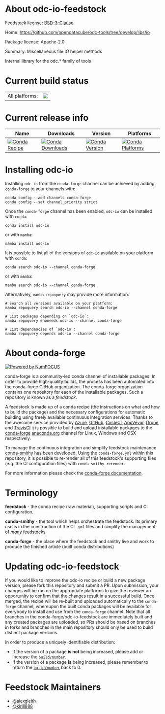 About odc-io-feedstock
======================

Feedstock license: [BSD-3-Clause](https://github.com/conda-forge/odc-io-feedstock/blob/main/LICENSE.txt)

Home: https://github.com/opendatacube/odc-tools/tree/develop/libs/io

Package license: Apache-2.0

Summary: Miscellaneous file IO helper methods

Internal library for the odc.* family of tools


Current build status
====================


<table><tr><td>All platforms:</td>
    <td>
      <a href="https://dev.azure.com/conda-forge/feedstock-builds/_build/latest?definitionId=14135&branchName=main">
        <img src="https://dev.azure.com/conda-forge/feedstock-builds/_apis/build/status/odc-io-feedstock?branchName=main">
      </a>
    </td>
  </tr>
</table>

Current release info
====================

| Name | Downloads | Version | Platforms |
| --- | --- | --- | --- |
| [![Conda Recipe](https://img.shields.io/badge/recipe-odc--io-green.svg)](https://anaconda.org/conda-forge/odc-io) | [![Conda Downloads](https://img.shields.io/conda/dn/conda-forge/odc-io.svg)](https://anaconda.org/conda-forge/odc-io) | [![Conda Version](https://img.shields.io/conda/vn/conda-forge/odc-io.svg)](https://anaconda.org/conda-forge/odc-io) | [![Conda Platforms](https://img.shields.io/conda/pn/conda-forge/odc-io.svg)](https://anaconda.org/conda-forge/odc-io) |

Installing odc-io
=================

Installing `odc-io` from the `conda-forge` channel can be achieved by adding `conda-forge` to your channels with:

```
conda config --add channels conda-forge
conda config --set channel_priority strict
```

Once the `conda-forge` channel has been enabled, `odc-io` can be installed with `conda`:

```
conda install odc-io
```

or with `mamba`:

```
mamba install odc-io
```

It is possible to list all of the versions of `odc-io` available on your platform with `conda`:

```
conda search odc-io --channel conda-forge
```

or with `mamba`:

```
mamba search odc-io --channel conda-forge
```

Alternatively, `mamba repoquery` may provide more information:

```
# Search all versions available on your platform:
mamba repoquery search odc-io --channel conda-forge

# List packages depending on `odc-io`:
mamba repoquery whoneeds odc-io --channel conda-forge

# List dependencies of `odc-io`:
mamba repoquery depends odc-io --channel conda-forge
```


About conda-forge
=================

[![Powered by
NumFOCUS](https://img.shields.io/badge/powered%20by-NumFOCUS-orange.svg?style=flat&colorA=E1523D&colorB=007D8A)](https://numfocus.org)

conda-forge is a community-led conda channel of installable packages.
In order to provide high-quality builds, the process has been automated into the
conda-forge GitHub organization. The conda-forge organization contains one repository
for each of the installable packages. Such a repository is known as a *feedstock*.

A feedstock is made up of a conda recipe (the instructions on what and how to build
the package) and the necessary configurations for automatic building using freely
available continuous integration services. Thanks to the awesome service provided by
[Azure](https://azure.microsoft.com/en-us/services/devops/), [GitHub](https://github.com/),
[CircleCI](https://circleci.com/), [AppVeyor](https://www.appveyor.com/),
[Drone](https://cloud.drone.io/welcome), and [TravisCI](https://travis-ci.com/)
it is possible to build and upload installable packages to the
[conda-forge](https://anaconda.org/conda-forge) [anaconda.org](https://anaconda.org/)
channel for Linux, Windows and OSX respectively.

To manage the continuous integration and simplify feedstock maintenance
[conda-smithy](https://github.com/conda-forge/conda-smithy) has been developed.
Using the ``conda-forge.yml`` within this repository, it is possible to re-render all of
this feedstock's supporting files (e.g. the CI configuration files) with ``conda smithy rerender``.

For more information please check the [conda-forge documentation](https://conda-forge.org/docs/).

Terminology
===========

**feedstock** - the conda recipe (raw material), supporting scripts and CI configuration.

**conda-smithy** - the tool which helps orchestrate the feedstock.
                   Its primary use is in the construction of the CI ``.yml`` files
                   and simplify the management of *many* feedstocks.

**conda-forge** - the place where the feedstock and smithy live and work to
                  produce the finished article (built conda distributions)


Updating odc-io-feedstock
=========================

If you would like to improve the odc-io recipe or build a new
package version, please fork this repository and submit a PR. Upon submission,
your changes will be run on the appropriate platforms to give the reviewer an
opportunity to confirm that the changes result in a successful build. Once
merged, the recipe will be re-built and uploaded automatically to the
`conda-forge` channel, whereupon the built conda packages will be available for
everybody to install and use from the `conda-forge` channel.
Note that all branches in the conda-forge/odc-io-feedstock are
immediately built and any created packages are uploaded, so PRs should be based
on branches in forks and branches in the main repository should only be used to
build distinct package versions.

In order to produce a uniquely identifiable distribution:
 * If the version of a package **is not** being increased, please add or increase
   the [``build/number``](https://docs.conda.io/projects/conda-build/en/latest/resources/define-metadata.html#build-number-and-string).
 * If the version of a package **is** being increased, please remember to return
   the [``build/number``](https://docs.conda.io/projects/conda-build/en/latest/resources/define-metadata.html#build-number-and-string)
   back to 0.

Feedstock Maintainers
=====================

* [@alexgleith](https://github.com/alexgleith/)
* [@kirill888](https://github.com/kirill888/)

